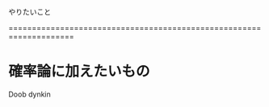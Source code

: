 やりたいこと

====================================================================

# 確率論に加えたいもの
Doob dynkin
